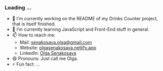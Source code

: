 ### Loading ...



- 🔭 I'm currently working on the README of my Drinks Counter project, that is itself finished.
- 🌱 I’m currently learning JavaScript and Front-End stuff in general.
- 📫 How to reach me:
  * Mail: senakosava.olga@gmail.com
  * Website: <a href="olgasenakosava.netlify.app">olgasenakosava.netlify.app</a>
  * LinkedIn: <a href="https://www.linkedin.com/in/olga-senakosava/">Olga Senakosava</a>
- 😄 Pronouns: Just call me Olga.
- ⚡ Fun fact: ...
